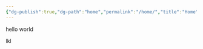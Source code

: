 ```yaml
---
{"dg-publish":true,"dg-path":"home","permalink":"/home/","title":"Home","tags":["gardenEntry"]}
---
```


hello world

lkl